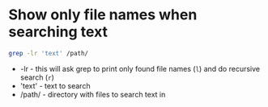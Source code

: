 # Show only file names when searching text

```bash
grep -lr 'text' /path/
```

- -lr - this will ask grep to print only found file names (```l```) and do recursive search (```r```)
- 'text' - text to search
- /path/ - directory with files to search text in
